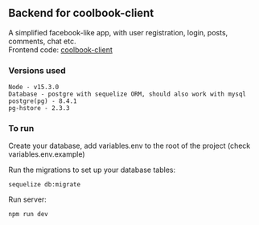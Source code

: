 ## Backend for coolbook-client

A simplified facebook-like app, with user registration, login, posts, comments, chat etc.<br />
Frontend code: [coolbook-client](https://github.com/marinqwe/coolbook-client)

### Versions used

```
Node - v15.3.0
Database - postgre with sequelize ORM, should also work with mysql
postgre(pg) - 8.4.1
pg-hstore - 2.3.3
```

### To run

Create your database, add variables.env to the root of the project (check variables.env.example)

Run the migrations to set up your database tables:

```
sequelize db:migrate
```

Run server:

```
npm run dev
```
